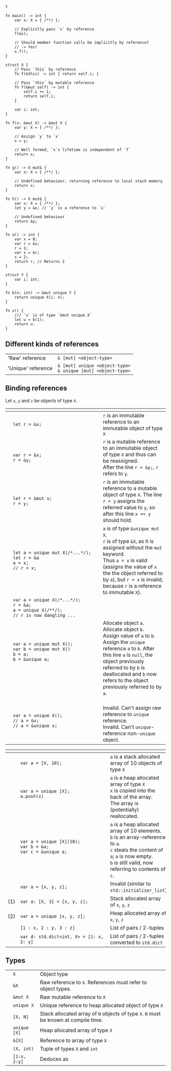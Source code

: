 `Y`

    fn main() -> int {
        var x: X = { /**/ };
     
        // Explicitly pass `x` by reference
        f(&x);
        
        // Should member function calls be implicitly by reference?
        // -> Yes!
        x.f();
    }

    struct X {
        // Pass `this` by reference
        fn f(&this) -> int { return self.i; }
        
        // Pass `this` by mutable reference
        fn f(&mut self) -> int {
            self.i += 1;
            return self.i; 
        }
        
        var i: int;
    }

    fn f(x: &mut X) -> &mut X {
        var y: X = { /**/ };
        
        // Assign `y` to `x`
        x = y;
        
        // Well formed, `x`s lifetime is independent of `f`
        return x; 
    }
    
    fn g() -> X mut& {
        var x: X = { /**/ };
                
        // Undefined behaviour, returning reference to local stack memory
        return x;  
    }
    
    fn h() -> X mut& {
        var x: X = { /**/ };
        let y = &x; // `y` is a reference to `x`
        
        // Undefined behaviour
        return &y;   
    }

    fn a() -> int {
        var x = 0;
        var r = &x;
        r = 1;
        var s = &r;
        s = 2;
        return r; // Returns 2
    }
    
    struct Y {
        var i: int;
    }
    
    fn b(n: int) -> &mut unique Y {
        return unique X(i: n);
    }
    
    fn x() {
        /// `u` is of type `&mut unique X`
        let u = b(1); 
        return u.
    }   
    
## Different kinds of references
|||
|-|-|
| 'Raw' reference    | `& [mut] <object-type>`        |
| 'Unique' reference | `& [mut] unique <object-type>` <br> `& unique [mut] <object-type>` |

                        
## Binding references
Let `x`, `y` and `z` be objects of type `X`.

| |  <div style="width:200pt"></div> ||
|-|------|-|
| | `let r = &x;`                   | `r` is an immutable reference to an immutable object of type `X` |
| | `var r = &x;`<br>`r = &y;`      | `r` is a mutable reference to an immutable object of type `X` and thus can be reassigned. <br> After the line `r = &y;`, `r` refers to `y`. |
| | `let r = &mut x;` <br> `r = y;` | `r` is an immutable reference to a mutable object of type `X`. The line `r = y` assigns the referred value to `y`, so after this line `x == y` should hold. |
| | `let a = unique mut X(/*...*/);` <br> `let r = &a` <br> `a = x;` <br> `// r = x;` | `a` is of type `&unique mut X`. <br> `r` is of type `&X`, as it is assigned without the `mut` keyword. <br> Thus `a = x` is valid (assigns the value of `x` the the object referred to by `a`), but `r = x` is invalid, because `r` is a reference to immutable `X`). |
| | `var a = unique X(/*...*/);` <br> `r = &a;` <br> `a = unique X(/**/);` <br> `// r is now dangling ...` | |
| | `var a = unique mut X();` <br> `var b = unique mut X()` <br> `b = a;` <br> `b = &unique a;` <br> &nbsp; <br> &nbsp; | Allocate object `a`. <br> Allocate object `b`. <br> Assign value of `a` to `b`. <br> Assign the `unique` reference `a` to `b`. After this line `a` is `null`, the object previously referred to by `b` is deallocated and `b` now refers to the object previously referred to by `a`.|
| |  `var a = unique X();` <br> `// a = &x;` <br> `// a = &unique x;` | <br> Invalid. Can't assign raw reference to `unique` reference. <br> Invalid. Can't `unique`-reference non-`unique` object. |
 
| | <div style="width:200pt"></div> ||
|-|-|-|
| | `var a = [X, 10];` | `a` is a stack allocated array of 10 objects of type `X` |
| | `var a = unique [X];` <br> `a.push(x)` <br> &nbsp; | `a` is a heap allocated array of type `X` <br> `x` is copied into the back of the array. <br> The array is (potentially) reallocated. |
| | `var a = unique [X](10);` <br> `var b = &a;` <br> `var c = &unique a;` <br> &nbsp; | `a` is a heap allocated array of 10 elements. <br> `b` is an array-reference to `a`. <br> `c` steals the content of `a`; `a` is now empty. <br> `b` is still valid, now referring to contents of `c`. | 
|   | `var a = [x, y, z];` | Invalid (similar to `std::initializer_list`) |
|(1)| `var a: [X, 3] = [x, y, z];` | Stack allocated array of `x`, `y`, `z` |
|(2)| `var a = unique [x, y, z];` | Heap allocated array of `x`, `y`, `z` |
|   | `[1 : x, 2 : y, 3 : z]` | List of pairs / 2-tuples |
|   | `var d: std.dict<int, X> = [1: x, 2: y]` | List of pairs / 2-tuples converted to `std.dict` |

## Types
||||
|-|-|-|
||`X`| Object type |
||`&X`| Raw reference to `X`. References must refer to object types. |
||`&mut X`| Raw mutable reference to `X` |
||`unique X`| Unique reference to heap allocated object of type `X` |
||`[X, N]`| Stack allocated array of `N` objects of type `X`. `N` must be known at compile time. |
||`unique [X]`| Heap allocated array of type `X` |
||`&[X]`| Reference to array of type `X` |
|| `(X, int)` | Tuple of types `X` and `int` |
|| `[1:x, 2:y]` | Deduces as  |